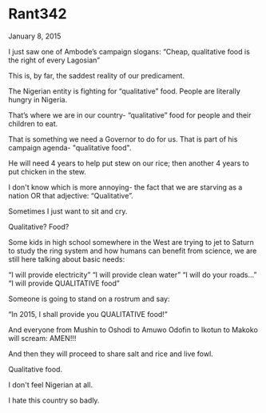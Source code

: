 # Rant342



January 8, 2015

I just saw one of Ambode’s campaign slogans: “Cheap, qualitative food is the right of every Lagosian”

This is, by far, the saddest reality of our predicament.

The Nigerian entity is fighting for “qualitative” food. People are literally hungry in Nigeria. 

That’s where we are in our country- “qualitative” food for people and their children to eat.

That is something we need a Governor to do for us. That is part of his campaign agenda- "qualitative food".

He will need 4 years to help put stew on our rice; then another 4 years to put chicken in the stew.

I don't know which is more annoying- the fact that we are starving as a nation OR that adjective: “Qualitative”.

Sometimes I just want to sit and cry.

Qualitative? Food?

Some kids in high school somewhere in the West are trying to jet to Saturn to study the ring system and how humans can benefit from science, we are still here talking about basic needs:

“I will provide electricity” “I will provide clean water” “I will do your roads…”
“I will provide QUALITATIVE food” 

Someone is going to stand on a rostrum and say:

“In 2015, I shall provide you QUALITATIVE food!”

And everyone from Mushin to Oshodi to Amuwo Odofin to Ikotun to Makoko will scream: AMEN!!!

And then they will proceed to share salt and rice and live fowl.

Qualitative food.

I don't feel Nigerian at all.

I hate this country so badly.